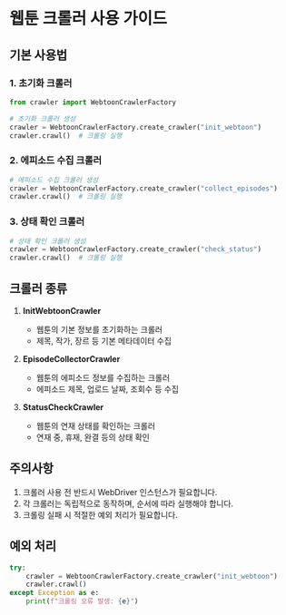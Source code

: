 # 웹툰 크롤러 사용 가이드

## 기본 사용법

### 1. 초기화 크롤러
```python
from crawler import WebtoonCrawlerFactory

# 초기화 크롤러 생성
crawler = WebtoonCrawlerFactory.create_crawler("init_webtoon")
crawler.crawl()  # 크롤링 실행
```

### 2. 에피소드 수집 크롤러
```python
# 에피소드 수집 크롤러 생성
crawler = WebtoonCrawlerFactory.create_crawler("collect_episodes")
crawler.crawl()  # 크롤링 실행
```

### 3. 상태 확인 크롤러
```python
# 상태 확인 크롤러 생성
crawler = WebtoonCrawlerFactory.create_crawler("check_status")
crawler.crawl()  # 크롤링 실행
```

## 크롤러 종류

1. **InitWebtoonCrawler**
   - 웹툰의 기본 정보를 초기화하는 크롤러
   - 제목, 작가, 장르 등 기본 메타데이터 수집

2. **EpisodeCollectorCrawler**
   - 웹툰의 에피소드 정보를 수집하는 크롤러
   - 에피소드 제목, 업로드 날짜, 조회수 등 수집

3. **StatusCheckCrawler**
   - 웹툰의 연재 상태를 확인하는 크롤러
   - 연재 중, 휴재, 완결 등의 상태 확인

## 주의사항

1. 크롤러 사용 전 반드시 WebDriver 인스턴스가 필요합니다.
2. 각 크롤러는 독립적으로 동작하며, 순서에 따라 실행해야 합니다.
3. 크롤링 실패 시 적절한 예외 처리가 필요합니다.

## 예외 처리

```python
try:
    crawler = WebtoonCrawlerFactory.create_crawler("init_webtoon")
    crawler.crawl()
except Exception as e:
    print(f"크롤링 오류 발생: {e}")
``` 